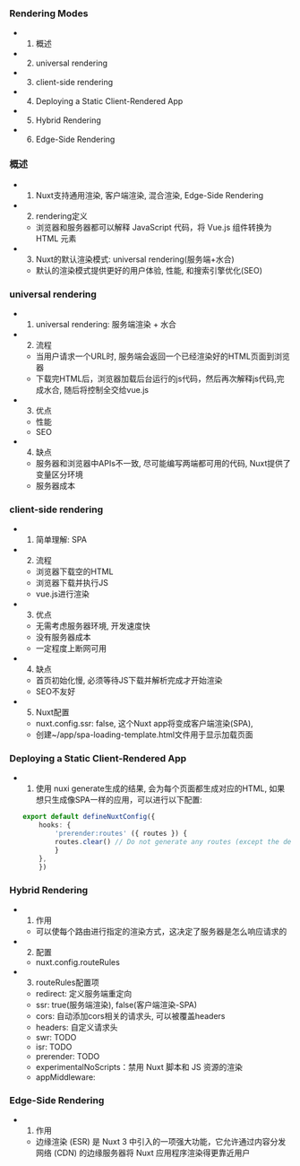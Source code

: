 ### Rendering Modes
- 1. 概述
- 2. universal rendering
- 3. client-side rendering
- 4. Deploying a Static Client-Rendered App
- 5. Hybrid Rendering
- 6. Edge-Side Rendering

### 概述
- 1. Nuxt支持通用渲染, 客户端渲染, 混合渲染, Edge-Side Rendering
- 2. rendering定义
    - 浏览器和服务器都可以解释 JavaScript 代码，将 Vue.js 组件转换为 HTML 元素
- 3. Nuxt的默认渲染模式: universal rendering(服务端+水合)
    - 默认的渲染模式提供更好的用户体验, 性能, 和搜索引擎优化(SEO)

### universal rendering
- 1. universal rendering: 服务端渲染 + 水合
- 2. 流程
    - 当用户请求一个URL时, 服务端会返回一个已经渲染好的HTML页面到浏览器
    - 下载完HTML后，浏览器加载后台运行的js代码，然后再次解释js代码,完成水合, 随后将控制全交给vue.js
- 3. 优点
    - 性能
    - SEO
- 4. 缺点
    - 服务器和浏览器中APIs不一致, 尽可能编写两端都可用的代码, Nuxt提供了变量区分环境
    - 服务器成本

### client-side rendering
- 1. 简单理解: SPA
- 2. 流程
    - 浏览器下载空的HTML
    - 浏览器下载并执行JS
    - vue.js进行渲染
- 3. 优点
    - 无需考虑服务器环境, 开发速度快
    - 没有服务器成本
    - 一定程度上断网可用
- 4. 缺点
    - 首页初始化慢, 必须等待JS下载并解析完成才开始渲染
    - SEO不友好
- 5. Nuxt配置
    - nuxt.config.ssr: false, 这个Nuxt app将变成客户端渲染(SPA),
    - 创建~/app/spa-loading-template.html文件用于显示加载页面

### Deploying a Static Client-Rendered App
- 1. 使用 nuxi generate生成的结果, 会为每个页面都生成对应的HTML, 如果想只生成像SPA一样的应用，可以进行以下配置:
    ```ts
    export default defineNuxtConfig({
        hooks: {
            'prerender:routes' ({ routes }) {
            routes.clear() // Do not generate any routes (except the defaults)
            }
        },
        })
    ```

### Hybrid Rendering
- 1. 作用
    - 可以使每个路由进行指定的渲染方式，这决定了服务器是怎么响应请求的
- 2. 配置
    - nuxt.config.routeRules
- 3. routeRules配置项
    - redirect: 定义服务端重定向
    - ssr: true(服务端渲染), false(客户端渲染-SPA)
    - cors: 自动添加cors相关的请求头, 可以被覆盖headers
    - headers: 自定义请求头
    - swr: TODO
    - isr: TODO
    - prerender: TODO
    - experimentalNoScripts：禁用 Nuxt 脚本和 JS 资源的渲染
    - appMiddleware:
    


### Edge-Side Rendering
- 1. 作用
    - 边缘渲染 (ESR) 是 Nuxt 3 中引入的一项强大功能，它允许通过内容分发网络 (CDN) 的边缘服务器将 Nuxt 应用程序渲染得更靠近用户